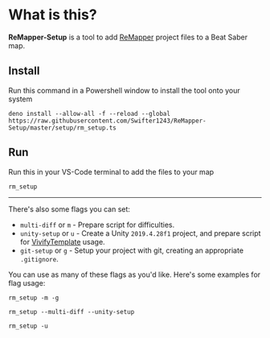 # What is this?

**ReMapper-Setup** is a tool to add [ReMapper](https://github.com/Swifter1243/ReMapper) project files to a Beat Saber map.

## Install

Run this command in a Powershell window to install the tool onto your system
```
deno install --allow-all -f --reload --global https://raw.githubusercontent.com/Swifter1243/ReMapper-Setup/master/setup/rm_setup.ts
```

## Run

Run this in your VS-Code terminal to add the files to your map
```
rm_setup
```

***

There's also some flags you can set:
- `multi-diff` or `m` - Prepare script for difficulties.
- `unity-setup` or `u` - Create a Unity `2019.4.28f1` project, and prepare script for [VivifyTemplate](https://github.com/Swifter1243/VivifyTemplate) usage.
- `git-setup` or `g` - Setup your project with git, creating an appropriate `.gitignore`.

You can use as many of these flags as you'd like. Here's some examples for flag usage:
```
rm_setup -m -g
```
```
rm_setup --multi-diff --unity-setup
```
```
rm_setup -u
```
